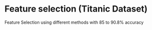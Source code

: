 # Feature selection (Titanic Dataset)
Feature Selection using different methods with 85 to 90.8% accuracy
